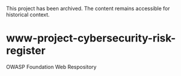 This project has been archived. The content remains accessible for historical context.

# www-project-cybersecurity-risk-register
OWASP Foundation Web Respository
